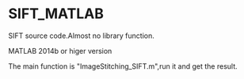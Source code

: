 # SIFT_MATLAB
SIFT source code.Almost no library function.

MATLAB 2014b or higer version

The main function is "ImageStitching_SIFT.m",run it and get the result.
